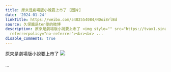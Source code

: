 ```yaml
---
title: 原來是劇場版小說要上市了 [图片]
date: '2024-01-24'
linkTitle: https://weibo.com/5402554084/NDoi8rlBd
source: 久保醬是ten使的微博
description: 原來是劇場版小說要上市了 <img style="" src="https://tvax1.sinaimg.cn/large/005TCz76gy1hm58i3s39nj30cy0ibjue.jpg"
  referrerpolicy="no-referrer"><br><br> ...
disable_comments: true
---
```

原來是劇場版小說要上市了 <img style="" src="https://tvax1.sinaimg.cn/large/005TCz76gy1hm58i3s39nj30cy0ibjue.jpg" referrerpolicy="no-referrer"><br><br> ...